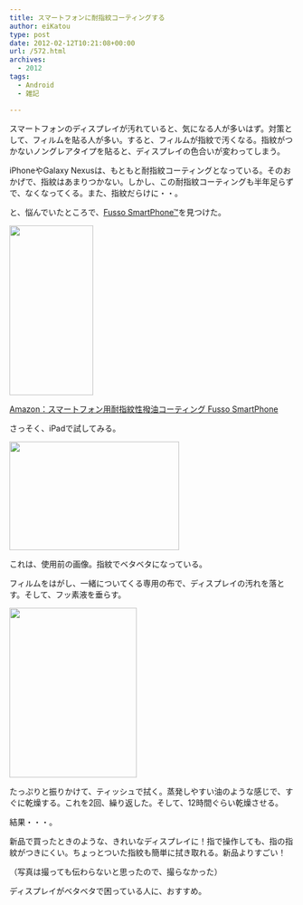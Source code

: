 ```yaml
---
title: スマートフォンに耐指紋コーティングする
author: eiKatou
type: post
date: 2012-02-12T10:21:08+00:00
url: /572.html
archives:
  - 2012
tags:
  - Android
  - 雑記

---
```

スマートフォンのディスプレイが汚れていると、気になる人が多いはず。対策として、フィルムを貼る人が多い。すると、フィルムが指紋で汚くなる。指紋がつかないノングレアタイプを貼ると、ディスプレイの色合いが変わってしまう。

iPhoneやGalaxy Nexusは、もともと耐指紋コーティングとなっている。そのおかげで、指紋はあまりつかない。しかし、この耐指紋コーティングも半年足らずで、なくなってくる。また、指紋だらけに・・。

と、悩んでいたところで、[Fusso SmartPhone™][1]を見つけた。

[<img src="/uploads/2012/02/20120212_fusso4-148x300.jpg" alt="" title="20120212_fusso4" width="148" height="300" class="alignnone size-medium wp-image-576" srcset="/uploads/2012/02/20120212_fusso4-148x300.jpg 148w, /blog/uploads/2012/02/20120212_fusso4.jpg 250w" sizes="(max-width: 148px) 100vw, 148px" />][2]

[Amazon：スマートフォン用耐指紋性撥油コーティング Fusso SmartPhone][2]

さっそく、iPadで試してみる。

<!--more-->


  
[<img src="/uploads/2012/02/20120212_fusso1-300x192.jpg" alt="" title="20120212_fusso1" width="300" height="192" class="alignnone size-medium wp-image-573" srcset="/uploads/2012/02/20120212_fusso1-300x192.jpg 300w, /blog/uploads/2012/02/20120212_fusso1.jpg 400w" sizes="(max-width: 300px) 100vw, 300px" />][3]

これは、使用前の画像。指紋でベタベタになっている。

フィルムをはがし、一緒についてくる専用の布で、ディスプレイの汚れを落とす。そして、フッ素液を垂らす。

[<img src="/uploads/2012/02/20120212_fusso3-225x300.jpg" alt="" title="20120212_fusso3" width="225" height="300" class="alignnone size-medium wp-image-575" srcset="/uploads/2012/02/20120212_fusso3-225x300.jpg 225w, /blog/uploads/2012/02/20120212_fusso3.jpg 400w" sizes="(max-width: 225px) 100vw, 225px" />][4]

たっぷりと振りかけて、ティッシュで拭く。蒸発しやすい油のような感じで、すぐに乾燥する。これを2回、繰り返した。そして、12時間ぐらい乾燥させる。

結果・・・。
  
新品で買ったときのような、きれいなディスプレイに！指で操作しても、指の指紋がつきにくい。ちょっとついた指紋も簡単に拭き取れる。新品よりすごい！
  
（写真は撮っても伝わらないと思ったので、撮らなかった）

ディスプレイがベタベタで困っている人に、おすすめ。

 [1]: http://www.apeiros.jp/apeiros/Fussode_COAT
 [2]: http://www.amazon.co.jp/dp/B006KJCNXM/
 [3]: /blog/uploads/2012/02/20120212_fusso1.jpg
 [4]: /blog/uploads/2012/02/20120212_fusso3.jpg
